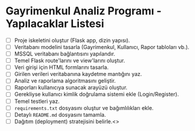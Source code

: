 # Gayrimenkul Analiz Programı - Yapılacaklar Listesi

- [ ] Proje iskeletini oluştur (Flask app, dizin yapısı).
- [ ] Veritabanı modelini tasarla (Gayrimenkul, Kullanıcı, Rapor tabloları vb.).
- [ ] MSSQL veritabanı bağlantısını yapılandır.
- [ ] Temel Flask route'larını ve view'larını oluştur.
- [ ] Veri girişi için HTML formlarını tasarla.
- [ ] Girilen verileri veritabanına kaydetme mantığını yaz.
- [ ] Analiz ve raporlama algoritmasını geliştir.
- [ ] Raporları kullanıcıya sunacak arayüzü oluştur.
- [ ] Gerekliyse kullanıcı kimlik doğrulama sistemi ekle (Login/Register).
- [ ] Temel testleri yaz.
- [ ] `requirements.txt` dosyasını oluştur ve bağımlılıkları ekle.
- [ ] Detaylı `README.md` dosyasını tamamla.
- [ ] Dağıtım (deployment) stratejisini belirle.<>